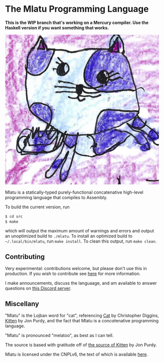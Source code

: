 # The Mlatu Programming Language

**This is the WIP branch that's working on a Mercury compiler. Use the Haskell version if you want something that works.**

![Mlatu logo](/logo.jpg)

Mlatu is a statically-typed purely-functional concatenative high-level programming language that compiles to Assembly.

To build the current version, run 
```sh
$ cd src 
$ make
```
which will output the maximum amount of warnings and errors and output an unoptimized build to `./mlatu`. To install an optimized build to `~/.local/bin/mlatu`, run `make install`. To clean this output, run `make clean`.
## Contributing

Very experimental: contributions welcome, but please don't use this in production. If you wish to contribute see [here](/CONTRIBUTING.md) for more information.

I make announcements, discuss the languaage, and am available to answer questions on [this Discord server](https://discord.gg/qNQV6nnAZj).

## Miscellany

"Mlatu" is the Lojban word for "cat", referencing [Cat](https://github.com/cdiggins/cat-language) by Christopher Diggins, [Kitten](https://kittenlang.org/) by Jon Purdy, and the fact that Mlatu is a con*cat*enative programming language.

"Mlatu" is pronounced "melatoo", as best as I can tell.

The source is based with gratitude off of [the source of Kitten](https://github.com/evincarofautumn/kitten) by Jon Purdy.

Mlatu is licensed under the CNPLv6, the text of which is available [here](LICENSE).
